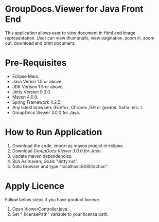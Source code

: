 # GroupDocs.Viewer for Java Front End

This application allows user to view document in Html and Image representation. User can view thumbnails, view pagination, zoom in, zoom out, download and print document.

# Pre-Requisites

* Eclipse Mars.
* Java Verion 1.5 or above.
* JDK Verison 1.5 or above.
* Jetty Version 9.3.0.
* Maven 4.0.0.
* Spring Framework 4.2.5.
* Any latest browsers (Firefox, Chrome ,IE9 or greater, Safari etc. )
* GroupDocs.Viewer 3.0.0 for Java.

# How to Run Application

1. Download the code, import as maven proejct in eclipse. 
2. Download *GroupDocs.Viewer 3.0.0 for Java*.
3. Update maven dependencies.
4. Run As maven; Goals "Jetty:run".
5. Goto browser and type "localhost:8080/action".

# Apply Licence

Follow below steps if you have product license.

1. Open ViewerController.java.
2. Set "_licensePath" variable to your license path. 




